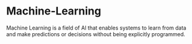 # Machine-Learning
Machine Learning is a field of AI that enables systems to learn from data and make predictions or decisions without being explicitly programmed.
